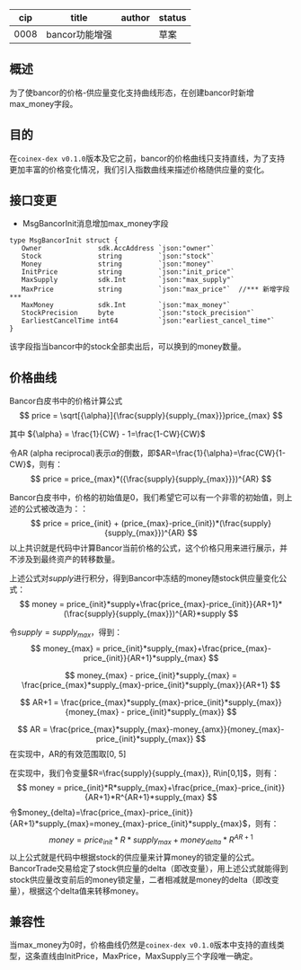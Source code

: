 | cip  | title          | author | status |
| ---- | -------------- | ------ | ------ |
| 0008 | bancor功能增强 |        | 草案   |

## 概述

为了使bancor的价格-供应量变化支持曲线形态，在创建bancor时新增max_money字段。

## 目的

在`coinex-dex v0.1.0`版本及它之前，bancor的价格曲线只支持直线，为了支持更加丰富的价格变化情况，我们引入指数曲线来描述价格随供应量的变化。

## 接口变更

- MsgBancorInit消息增加max_money字段

```
type MsgBancorInit struct {
   Owner              sdk.AccAddress `json:"owner"`
   Stock              string         `json:"stock"` 
   Money              string         `json:"money"` 
   InitPrice          string         `json:"init_price"`
   MaxSupply          sdk.Int        `json:"max_supply"`
   MaxPrice           string         `json:"max_price"`  //*** 新增字段 ***
   MaxMoney           sdk.Int        `json:"max_money"`
   StockPrecision     byte           `json:"stock_precision"`
   EarliestCancelTime int64          `json:"earliest_cancel_time"`
}
```

该字段指当bancor中的stock全部卖出后，可以换到的money数量。

## 价格曲线

Bancor白皮书中的价格计算公式
$$
price = \sqrt[{\alpha}]{\frac{supply}{supply_{max}}}price_{max}
$$


其中 ${\alpha} = \frac{1}{CW} - 1=\frac{1-CW}{CW}$

令AR (alpha reciprocal)表示$\alpha$的倒数，即$AR=\frac{1}{\alpha}=\frac{CW}{1-CW}$，则有：
$$
price = price_{max}*({\frac{supply}{supply_{max}}})^{AR}
$$

Bancor白皮书中，价格的初始值是0，我们希望它可以有一个非零的初始值，则上述的公式被改造为：：
$$
price = price_{init} + (price_{max}-price_{init})*(\frac{supply}{supply_{max}})^{AR}         
$$
以上共识就是代码中计算Bancor当前价格的公式，这个价格只用来进行展示，并不涉及到最终资产的转移数量。

上述公式对$supply$进行积分，得到Bancor中冻结的money随stock供应量变化公式：
$$
money = price_{init}*supply+\frac{price_{max}-price_{init}}{AR+1}*(\frac{supply}{supply_{max}})^{AR}*supply
$$

令$supply=supply_{max}$，得到：
$$
money_{max} = price_{init}*supply_{max}+\frac{price_{max}-price_{init}}{AR+1}*supply_{max}
$$

$$
money_{max} - price_{init}*supply_{max} = \frac{price_{max}*supply_{max}-price_{init}*supply_{max}}{AR+1}
$$

$$
AR+1 = \frac{price_{max}*supply_{max}-price_{init}*supply_{max}}{money_{max} - price_{init}*supply_{max}}
$$

$$
AR = \frac{price_{max}*supply_{max}-money_{amx}}{money_{max}-price_{init}*supply_{max}}
$$
在实现中，AR的有效范围取[0, 5]

在实现中，我们令变量$R=\frac{supply}{supply_{max}}, R\in[0,1]$，则有：
$$
money = price_{init}*R*supply_{max}+\frac{price_{max}-price_{init}}{AR+1}*R^{AR+1}*supply_{max}
$$
令$money_{delta}=\frac{price_{max}-price_{init}}{AR+1}*supply_{max}=money_{max}-price_{init}*supply_{max}$，则有：
$$
money = price_{init}*R*supply_{max}+money_{delta}*R^{AR+1}
$$
以上公式就是代码中根据stock的供应量来计算money的锁定量的公式。BancorTrade交易给定了stock供应量的delta（即改变量），用上述公式就能得到stock供应量改变前后的money锁定量，二者相减就是money的delta（即改变量），根据这个delta值来转移money。

## 兼容性

当max_money为0时，价格曲线仍然是`coinex-dex v0.1.0`版本中支持的直线类型，这条直线由InitPrice，MaxPrice，MaxSupply三个字段唯一确定。